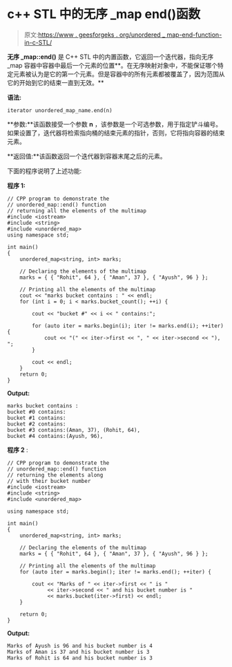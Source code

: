 # c++ STL 中的无序 _map end()函数

> 原文:[https://www . geesforgeks . org/unordered _ map-end-function-in-c-STL/](https://www.geeksforgeeks.org/unordered_map-end-function-in-c-stl/)

**无序 _map::end()** 是 C++ STL 中的内置函数，它返回一个迭代器，指向无序 _map 容器中容器中最后一个元素的位置**。在无序映射对象中，不能保证哪个特定元素被认为是它的第一个元素。但是容器中的所有元素都被覆盖了，因为范围从它的开始到它的结束一直到无效。**

**语法:**

```
iterator unordered_map_name.end(n)
```

**参数:**该函数接受一个参数 **n** ，该参数是一个可选参数，用于指定铲斗编号。如果设置了，迭代器将检索指向桶的结束元素的指针，否则，它将指向容器的结束元素。

**返回值:**该函数返回一个迭代器到容器末尾之后的元素。

下面的程序说明了上述功能:

**程序 1:**

```
// CPP program to demonstrate the
// unordered_map::end() function
// returning all the elements of the multimap
#include <iostream>
#include <string>
#include <unordered_map>
using namespace std;

int main()
{
    unordered_map<string, int> marks;

    // Declaring the elements of the multimap
    marks = { { "Rohit", 64 }, { "Aman", 37 }, { "Ayush", 96 } };

    // Printing all the elements of the multimap
    cout << "marks bucket contains : " << endl;
    for (int i = 0; i < marks.bucket_count(); ++i) {

        cout << "bucket #" << i << " contains:";

        for (auto iter = marks.begin(i); iter != marks.end(i); ++iter) {
            cout << "(" << iter->first << ", " << iter->second << "), ";
        }

        cout << endl;
    }
    return 0;
}
```

**Output:**

```
marks bucket contains : 
bucket #0 contains:
bucket #1 contains:
bucket #2 contains:
bucket #3 contains:(Aman, 37), (Rohit, 64), 
bucket #4 contains:(Ayush, 96),

```

**程序 2** :

```
// CPP program to demonstrate the
// unordered_map::end() function
// returning the elements along
// with their bucket number
#include <iostream>
#include <string>
#include <unordered_map>

using namespace std;

int main()
{
    unordered_map<string, int> marks;

    // Declaring the elements of the multimap
    marks = { { "Rohit", 64 }, { "Aman", 37 }, { "Ayush", 96 } };

    // Printing all the elements of the multimap
    for (auto iter = marks.begin(); iter != marks.end(); ++iter) {

        cout << "Marks of " << iter->first << " is "
             << iter->second << " and his bucket number is "
             << marks.bucket(iter->first) << endl;
    }

    return 0;
}
```

**Output:**

```
Marks of Ayush is 96 and his bucket number is 4
Marks of Aman is 37 and his bucket number is 3
Marks of Rohit is 64 and his bucket number is 3

```